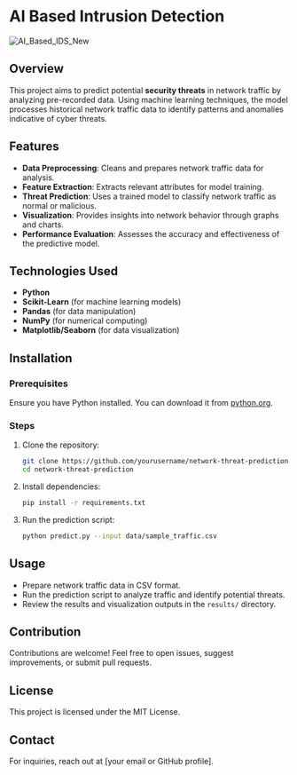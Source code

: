 # AI Based Intrusion Detection

![AI_Based_IDS_New](https://github.com/user-attachments/assets/ea4abf84-c100-4725-88ec-61ef036720d1)



## Overview
This project aims to predict potential **security threats** in network traffic by analyzing pre-recorded data. Using machine learning techniques, the model processes historical network traffic data to identify patterns and anomalies indicative of cyber threats.

## Features
- **Data Preprocessing**: Cleans and prepares network traffic data for analysis.
- **Feature Extraction**: Extracts relevant attributes for model training.
- **Threat Prediction**: Uses a trained model to classify network traffic as normal or malicious.
- **Visualization**: Provides insights into network behavior through graphs and charts.
- **Performance Evaluation**: Assesses the accuracy and effectiveness of the predictive model.

## Technologies Used
- **Python**
- **Scikit-Learn** (for machine learning models)
- **Pandas** (for data manipulation)
- **NumPy** (for numerical computing)
- **Matplotlib/Seaborn** (for data visualization)

## Installation
### Prerequisites
Ensure you have Python installed. You can download it from [python.org](https://www.python.org/downloads/).

### Steps
1. Clone the repository:
   ```bash
   git clone https://github.com/yourusername/network-threat-prediction.git
   cd network-threat-prediction
   ```
2. Install dependencies:
   ```bash
   pip install -r requirements.txt
   ```
3. Run the prediction script:
   ```bash
   python predict.py --input data/sample_traffic.csv
   ```

## Usage
- Prepare network traffic data in CSV format.
- Run the prediction script to analyze traffic and identify potential threats.
- Review the results and visualization outputs in the `results/` directory.

## Contribution
Contributions are welcome! Feel free to open issues, suggest improvements, or submit pull requests.

## License
This project is licensed under the MIT License.

## Contact
For inquiries, reach out at [your email or GitHub profile].

